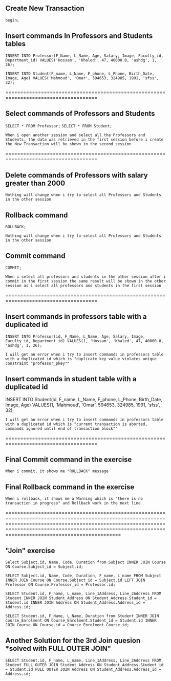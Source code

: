 ## Create New Transaction

`begin;`

## Insert commands In Professors and Students tables

`INSERT INTO Professor(F_Name, L_Name, Age, Salary, Image, Faculty_id, Department_id) VALUES('Hossam', 'Khaled', 47, 40000.0, 'ashdg', 1, 26);`

`INSERT INTO Student(F_name, L_Name, F_phone, L_Phone, Birth_Date, Image, Age) VALUES('Mahmoud', 'Omar', 594653, 324985, 1991, 'sfss', 32);`

=====================================================================================

## Select commands of Professors and Students

`SELECT * FROM Professor;`
`SELECT * FROM Student;`


`When i open another session and select all the Professors and Students, the data was retrieved in the first session before i create the New Transaction will be shown in the second session`


=====================================================================================

## Delete commands of Professors with salary greater than 2000

<!--DELETE FROM Professor 
	WHERE SALARY > 20000; -->


`Nothing will change when i try to select all Professors and Students in the other session`


## Rollback command

`ROLLBACK;`

`Nothing will change when i try to select all Professors and Students in the other session`


## Commit command

`COMMIT;`

`When i select all professors and students in the other session after i commit in the first session the same result will be shown in the other session as i select all professors and students in the first session`

=====================================================================================

## Insert commands in professors table with a duplicated id

`INSERT INTO Professor(id, F_Name, L_Name, Age, Salary, Image, Faculty_id, Department_id) VALUES(1, 'Hossam', 'Khaled', 47, 40000.0, 'ashdg', 1, 26);`

`I will get an error when i try to insert commands in professors table with a duplicated id which is "duplicate key value violates unique constraint "professor_pkey""`


## Insert commands in student table with a duplicated id

INSERT INTO Student(id, F_name, L_Name, F_phone, L_Phone, Birth_Date, Image, Age) VALUES(1, 'Mahmoud', 'Omar', 594653, 324985, 1991, 'sfss', 32);

`I will get an error when i try to insert commands in professors table with a duplicated id which is "current transaction is aborted, commands ignored until end of transaction block""`

=====================================================================================


## Final Commit command in the exercise

`When i commit, it shows me "ROLLBACK" message`


## Final Rollback command in the exercise
`When i rollback, it shows me a Warning which is "there is no transaction in progress" and Rollback work in the next line`




===============================================================================================================================================================================================================================================================



## "Join" exercise

`Select Subject.id, Name, Code, Duration from Subject INNER JOIN Course ON Course.Subject_id = Subject.id;`

`SELECT Subject.id, Name, Code, Duration, F_name, L_name FROM Subject INNER JOIN Course ON Course.Subject_id = Subject.id LEFT JOIN Professor ON Course.Professor_id = Professor.id;`

`SELECT Student.id, F_name, L_name, Line_1Address, Line_2Address FROM Student INNER JOIN Student_Address ON Student_Address.Student_id = Student.id INNER JOIN Address ON Student_Address.Address_id = Address.id;`

`SELECT Student.id, F_Name, L_Name, Duration from Student INNER JOIN Course_Enrolment ON Course_Enrolment.Student_id = Student.id INNER JOIN Course ON Course.id = Course_Enrolment.Course_id;`


## Another Solution for the 3rd Join quesion *solved with FULL OUTER JOIN"
 
`SELECT Student.id, F_name, L_name, Line_1Address, Line_2Address FROM Student FULL OUTER JOIN Student_Address ON Student_Address.Student_id = Student.id FULL OUTER JOIN Address ON Student_Address.Address_id = Address.id;`





















	


